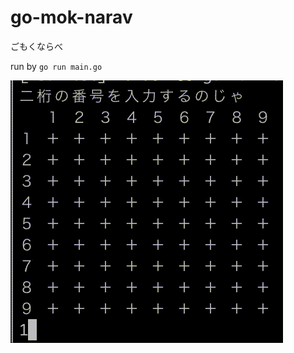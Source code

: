 # go-mok-narav
ごもくならべ

run by `go run main.go`

![](https://github.com/karashi39/go-mok-narav/blob/main/sample.gif)
